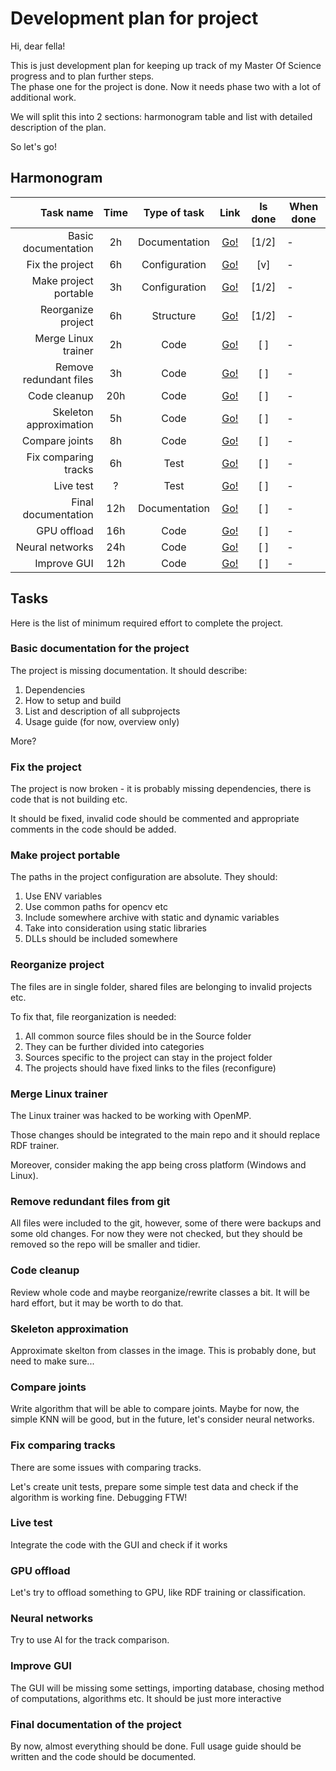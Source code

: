 # Development plan for project

Hi, dear fella!

This is just development plan for keeping up track of my Master Of Science
progress and to plan further steps. \
The phase one for the project is done. Now it needs phase two with a lot of
additional work.

We will split this into 2 sections: harmonogram table and list with detailed
description of the plan.

So let's go!

## Harmonogram

| Task name | Time | Type of task | Link | Is done | When done |
|----------:|:--------------:|:------------:|:----:|:-------:|-----------|
| Basic documentation    | 2h  | Documentation | [Go!](#bdoc)     | [1/2] | - |
| Fix the project        | 6h  | Configuration | [Go!](#pfix)     | [v] | - |
| Make project portable  | 3h  | Configuration | [Go!](#portable) | [1/2] | - |
| Reorganize project     | 6h  | Structure     | [Go!](#reorg)    | [1/2] | - |
| Merge Linux trainer    | 2h  | Code          | [Go!](#lmerge)   | [ ] | - |
| Remove redundant files | 3h  | Code          | [Go!](#fclean)   | [ ] | - |
| Code cleanup           | 20h | Code          | [Go!](#pclean)   | [ ] | - |
| Skeleton approximation | 5h  | Code          | [Go!](#skel)     | [ ] | - |
| Compare joints         | 8h  | Code          | [Go!](#jcmp)     | [ ] | - |
| Fix comparing tracks   | 6h  | Test          | [Go!](#tcmp)     | [ ] | - |
| Live test              | ?   | Test          | [Go!](#integr)   | [ ] | - |
| Final documentation    | 12h | Documentation | [Go!](#doc)      | [ ] | - |
| GPU offload            | 16h | Code          | [Go!](#gpu)      | [ ] | - |
| Neural networks        | 24h | Code          | [Go!](#ai)       | [ ] | - |
| Improve GUI            | 12h | Code          | [Go!](#gui)      | [ ] | - |

## Tasks

Here is the list of minimum required effort to complete the project.

### <a name="bdoc"></a> Basic documentation for the project

The project is missing documentation. It should describe:

1. Dependencies
1. How to setup and build
1. List and description of all subprojects
1. Usage guide (for now, overview only)

More?

### <a name="pfix"></a> Fix the project

The project is now broken - it is probably missing dependencies, there is code
that is not building etc.

It should be fixed, invalid code should be commented and appropriate comments
in the code should be added.

### <a name="portable"></a> Make project portable

The paths in the project configuration are absolute.
They should:

1. Use ENV variables
1. Use common paths for opencv etc
1. Include somewhere archive with static and dynamic variables
1. Take into consideration using static libraries
1. DLLs should be included somewhere

### <a name="reorg"></a> Reorganize project

The files are in single folder, shared files are belonging to invalid projects
etc.

To fix that, file reorganization is needed:

1. All common source files should be in the Source folder
2. They can be further divided into categories
3. Sources specific to the project can stay in the project folder
4. The projects should have fixed links to the files (reconfigure)

### <a name="lmerge"></a> Merge Linux trainer

The Linux trainer was hacked to be working with OpenMP.

Those changes should be integrated to the main repo and it should replace
RDF trainer.

Moreover, consider making the app being cross platform (Windows and Linux).

### <a name="fclean"></a> Remove redundant files from git

All files were included to the git, however, some of there were backups and
some old changes. For now they were not checked, but they should be removed
so the repo will be smaller and tidier.

### <a name="pclean"></a> Code cleanup

Review whole code and maybe reorganize/rewrite classes a bit. It will be hard
effort, but it may be worth to do that.

### <a name="skel"></a> Skeleton approximation

Approximate skelton from classes in the image. This is probably done, but need
to make sure...

### <a name="jcmp"></a> Compare joints

Write algorithm that will be able to compare joints. Maybe for now, the simple
KNN will be good, but in the future, let's consider neural networks.

### <a name="tcmp"></a> Fix comparing tracks

There are some issues with comparing tracks.

Let's create unit tests, prepare some simple test data and check if the algorithm is working fine. Debugging FTW!

### <a name="integr"></a> Live test

Integrate the code with the GUI and check if it works

### <a name="gpu"></a> GPU offload

Let's try to offload something to GPU, like RDF training or classification.

### <a name="ai"></a> Neural networks

Try to use AI for the track comparison.

### <a name="gui"></a> Improve GUI

The GUI will be missing some settings, importing database, chosing method of
computations, algorithms etc. It should be just more interactive

### <a name="doc"></a> Final documentation of the project

By now, almost everything should be done. Full usage guide should be written
and the code should be documented.
